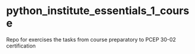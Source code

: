 # python_institute_essentials_1_course
Repo for exercises the tasks from course preparatory to PCEP 30-02 certification
